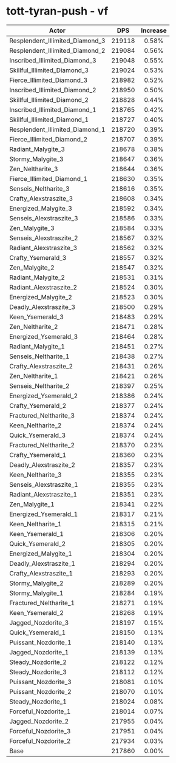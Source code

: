 # tott-tyran-push - vf
| Actor | DPS | Increase |
|---|:---:|:---:|
|Resplendent_Illimited_Diamond_3|219118|0.58%|
|Resplendent_Illimited_Diamond_2|219084|0.56%|
|Inscribed_Illimited_Diamond_3|219048|0.55%|
|Skillful_Illimited_Diamond_3|219024|0.53%|
|Fierce_Illimited_Diamond_3|218982|0.52%|
|Inscribed_Illimited_Diamond_2|218950|0.50%|
|Skillful_Illimited_Diamond_2|218828|0.44%|
|Inscribed_Illimited_Diamond_1|218765|0.42%|
|Skillful_Illimited_Diamond_1|218727|0.40%|
|Resplendent_Illimited_Diamond_1|218720|0.39%|
|Fierce_Illimited_Diamond_2|218707|0.39%|
|Radiant_Malygite_3|218678|0.38%|
|Stormy_Malygite_3|218647|0.36%|
|Zen_Neltharite_3|218644|0.36%|
|Fierce_Illimited_Diamond_1|218630|0.35%|
|Senseis_Neltharite_3|218616|0.35%|
|Crafty_Alexstraszite_3|218608|0.34%|
|Energized_Malygite_3|218592|0.34%|
|Senseis_Alexstraszite_3|218586|0.33%|
|Zen_Malygite_3|218584|0.33%|
|Senseis_Alexstraszite_2|218567|0.32%|
|Radiant_Alexstraszite_3|218562|0.32%|
|Crafty_Ysemerald_3|218557|0.32%|
|Zen_Malygite_2|218547|0.32%|
|Radiant_Malygite_2|218531|0.31%|
|Radiant_Alexstraszite_2|218524|0.30%|
|Energized_Malygite_2|218523|0.30%|
|Deadly_Alexstraszite_3|218500|0.29%|
|Keen_Ysemerald_3|218483|0.29%|
|Zen_Neltharite_2|218471|0.28%|
|Energized_Ysemerald_3|218464|0.28%|
|Radiant_Malygite_1|218451|0.27%|
|Senseis_Neltharite_1|218438|0.27%|
|Crafty_Alexstraszite_2|218431|0.26%|
|Zen_Neltharite_1|218421|0.26%|
|Senseis_Neltharite_2|218397|0.25%|
|Energized_Ysemerald_2|218386|0.24%|
|Crafty_Ysemerald_2|218377|0.24%|
|Fractured_Neltharite_3|218374|0.24%|
|Keen_Neltharite_2|218374|0.24%|
|Quick_Ysemerald_3|218374|0.24%|
|Fractured_Neltharite_2|218370|0.23%|
|Crafty_Ysemerald_1|218360|0.23%|
|Deadly_Alexstraszite_2|218357|0.23%|
|Keen_Neltharite_3|218355|0.23%|
|Senseis_Alexstraszite_1|218355|0.23%|
|Radiant_Alexstraszite_1|218351|0.23%|
|Zen_Malygite_1|218341|0.22%|
|Energized_Ysemerald_1|218317|0.21%|
|Keen_Neltharite_1|218315|0.21%|
|Keen_Ysemerald_1|218306|0.20%|
|Quick_Ysemerald_2|218305|0.20%|
|Energized_Malygite_1|218304|0.20%|
|Deadly_Alexstraszite_1|218294|0.20%|
|Crafty_Alexstraszite_1|218293|0.20%|
|Stormy_Malygite_2|218289|0.20%|
|Stormy_Malygite_1|218284|0.19%|
|Fractured_Neltharite_1|218271|0.19%|
|Keen_Ysemerald_2|218268|0.19%|
|Jagged_Nozdorite_3|218197|0.15%|
|Quick_Ysemerald_1|218150|0.13%|
|Puissant_Nozdorite_1|218140|0.13%|
|Jagged_Nozdorite_1|218139|0.13%|
|Steady_Nozdorite_2|218122|0.12%|
|Steady_Nozdorite_3|218112|0.12%|
|Puissant_Nozdorite_3|218081|0.10%|
|Puissant_Nozdorite_2|218070|0.10%|
|Steady_Nozdorite_1|218024|0.08%|
|Forceful_Nozdorite_1|218014|0.07%|
|Jagged_Nozdorite_2|217955|0.04%|
|Forceful_Nozdorite_3|217951|0.04%|
|Forceful_Nozdorite_2|217934|0.03%|
|Base|217860|0.00%|

